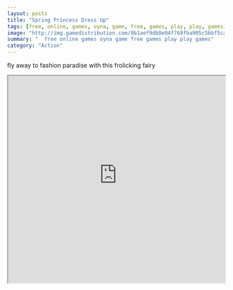 ```yaml
---
layout: posts
title: "Spring Princess Dress Up"
tags: [free, online, games, oyna, game, free, games, play, play, games]
image: "http://img.gamedistribution.com/0b1aef9db8e04f768fba905c5bbf5cad.jpg"
summary: "  free online games oyna game free games play play games"
category: "Action"
---
```


fly away to fashion paradise with this frolicking fairy

<iframe width="100%" height="480px;" src="http://flash.gamedistribution.com?game=0b1aef9db8e04f768fba905c5bbf5cad"></iframe>